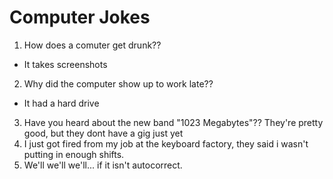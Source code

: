 # Computer Jokes
1. How does a comuter get drunk??
  + It takes screenshots
2. Why did the computer show up to work late??
  + It had a hard drive
3. Have you heard about the new band "1023 Megabytes"?? They're pretty good, but they dont have a gig just yet
4. I just got fired from my job at the keyboard factory, they said i wasn't putting in enough shifts.
5. We'll we'll we'll... if it isn't autocorrect.
